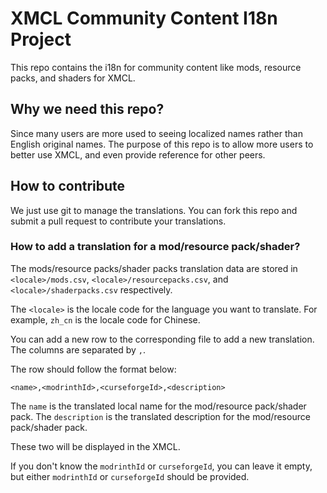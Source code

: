 # XMCL Community Content I18n Project

This repo contains the i18n for community content like mods, resource packs, and shaders for XMCL.

## Why we need this repo?

Since many users are more used to seeing localized names rather than English original names. The purpose of this repo is to allow more users to better use XMCL, and even provide reference for other peers.

## How to contribute

We just use git to manage the translations. You can fork this repo and submit a pull request to contribute your translations.

### How to add a translation for a mod/resource pack/shader?

The mods/resource packs/shader packs translation data are stored in `<locale>/mods.csv`, `<locale>/resourcepacks.csv`, and `<locale>/shaderpacks.csv` respectively.

The `<locale>` is the locale code for the language you want to translate. For example, `zh_cn` is the locale code for Chinese.

You can add a new row to the corresponding file to add a new translation. The columns are separated by `,`. 

The row should follow the format below:

```
<name>,<modrinthId>,<curseforgeId>,<description>
```

The `name` is the translated local name for the mod/resource pack/shader pack. The `description` is the translated description for the mod/resource pack/shader pack.

These two will be displayed in the XMCL.

If you don't know the `modrinthId` or `curseforgeId`, you can leave it empty, but either `modrinthId` or `curseforgeId` should be provided.

